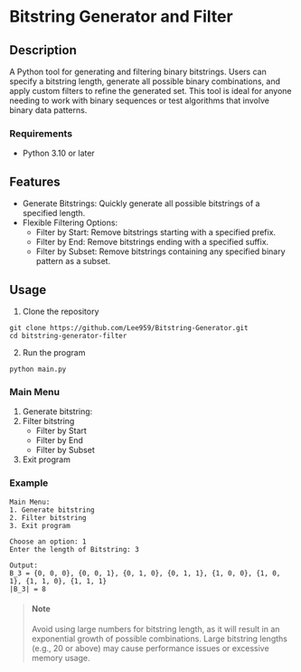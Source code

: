 # Bitstring Generator and Filter

## Description
A Python tool for generating and filtering binary bitstrings. Users can specify a bitstring length, generate all possible binary combinations, and apply custom filters to refine the generated set. This tool is ideal for anyone needing to work with binary sequences or test algorithms that involve binary data patterns.

### Requirements
- Python 3.10 or later

## Features
- Generate Bitstrings: Quickly generate all possible bitstrings of a specified length.
- Flexible Filtering Options:
    - Filter by Start: Remove bitstrings starting with a specified prefix.
    - Filter by End: Remove bitstrings ending with a specified suffix.
    - Filter by Subset: Remove bitstrings containing any specified binary pattern as a subset.

## Usage

1. Clone the repository
```
git clone https://github.com/Lee959/Bitstring-Generator.git
cd bitstring-generator-filter
```

2. Run the program
```
python main.py
```

### Main Menu
1. Generate bitstring:
2. Filter bitstring
    - Filter by Start
    - Filter by End
    - Filter by Subset
3. Exit program

### Example
```
Main Menu:
1. Generate bitstring
2. Filter bitstring
3. Exit program

Choose an option: 1
Enter the length of Bitstring: 3

Output:
B_3 = {0, 0, 0}, {0, 0, 1}, {0, 1, 0}, {0, 1, 1}, {1, 0, 0}, {1, 0, 1}, {1, 1, 0}, {1, 1, 1}
|B_3| = 8
```

> #### **Note**  
> Avoid using large numbers for bitstring length, as it will result in an exponential growth of possible combinations. Large bitstring lengths (e.g., 20 or above) may cause performance issues or excessive memory usage.
